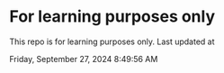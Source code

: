 # For learning purposes only
This repo is for learning purposes only.
Last updated at

Friday, September 27, 2024 8:49:56 AM

